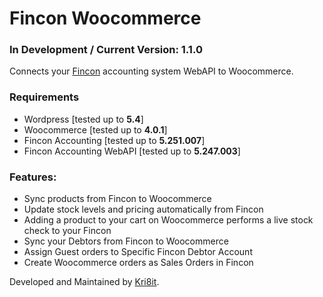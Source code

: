 # Fincon Woocommerce
### In Development / Current Version: 1.1.0
Connects your [Fincon](https://fincon.co.za/) accounting system WebAPI to Woocommerce.

### Requirements
- Wordpress [tested up to **5.4**]
- Woocommerce [tested up to **4.0.1**]
- Fincon Accounting [tested up to **5.251.007**]
- Fincon Accounting WebAPI [tested up to **5.247.003**]

### Features:
- Sync products from Fincon to Woocommerce
- Update stock levels and pricing automatically from Fincon
- Adding a product to your cart on Woocommerce performs a live stock check to your Fincon
- Sync your Debtors from Fincon to Woocommerce
- Assign Guest orders to Specific Fincon Debtor Account
- Create Woocommerce orders as Sales Orders in Fincon

Developed and Maintained by [Kri8it](https://kri8it.com/).